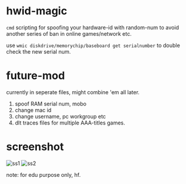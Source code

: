 # hwid-magic 

`cmd` scripting for spoofing your hardware-id with random-num to avoid another series of ban in online games/network etc.

use `wmic diskdrive/memorychip/baseboard get serialnumber` to double check the new serial num.

# future-mod
currently in seperate files, might combine 'em all later.
1) spoof RAM serial num, mobo
2) change mac id
3) change username, pc workgroup etc
4) dlt traces files for multiple AAA-titles games.

# screenshot
![ss1](https://user-images.githubusercontent.com/51852197/110731470-5421c200-825d-11eb-8076-0b2b6e4294ce.PNG)
![ss2](https://user-images.githubusercontent.com/51852197/110731482-571cb280-825d-11eb-9c4d-50915be3455a.PNG)

note: for edu purpose only, hf.
